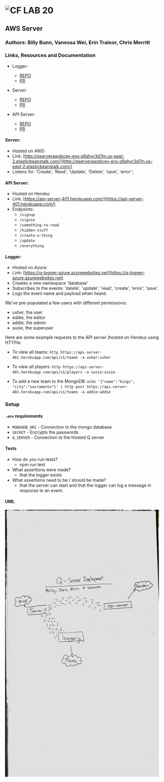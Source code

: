 ![CF](http://i.imgur.com/7v5ASc8.png) LAB 20
=================================================

## AWS Server

### Authors: Billy Bunn, Vanessa Wei, Erin Trainor, Chris Merritt

### Links, Resources and Documentation
* Logger:
  * [REPO](https://github.com/q-server-bcev/logger-azure)
  * [PR](https://github.com/401-advanced-javascript-401d29/lab-19-message-queue-server/pull/1)

* Server:
  * [REPO](https://github.com/q-server-bcev/q-server-aws)
  * [PR](https://github.com/401-advanced-javascript-401d29/lab-19-file-writer/pull/1)

* API Server:
  * [REPO](https://github.com/q-server-bcev/api-server-heroku)
  * [PR](https://github.com/401-advanced-javascript-401d29/lab-19-message-queue-server/pull/1)

#### Server:
* Hosted on AWS: 
* Link: [http://qserverawsbcev-env.g9ahyr3d7m.us-east-2.elasticbeanstalk.com/](http://qserverawsbcev-env.g9ahyr3d7m.us-east-2.elasticbeanstalk.com/)
* Listens for: 'Create', 'Read', 'Update', 'Delete', 'save', 'error';

#### API Server:
* Hosted on Heroku:
* Link: [https://api-server-401.herokuapp.com/](https://api-server-401.herokuapp.com/)
* Endpoints:
  * `/signup`
  * `/signin`
  * `/something-to-read`
  * `/hidden-stuff`
  * `/create-a-thing`
  * `/update`
  * `/everything`

#### Logger:
* Hosted on Azure:
* Link: [https://q-logger-azure.azurewebsites.net](https://q-logger-azure.azurewebsites.net)
* Creates a new namespace 'database'
* Subscribes to the events: 'delete', 'update', 'read', 'create', 'error', 'save'.
* Logs the event name and payload when heard.

We've pre-populated a few users with different permissions:
* usher, the user
* eddie, the editor
* addie, the admin
* susie, the superuser

Here are some example requests to the API server (hosted on Heroku) using HTTPie:
* To view all teams:
`http https://api-server-401.herokuapp.com/api/v1/teams -a usher:usher`

* To view all players:
`http https://api-server-401.herokuapp.com/api/v1/players -a susie:susie`

* To add a new team to the MongoDB:
`echo '{"name":"kings", "city":"sacramento"}' | http post https://api-server-401.herokuapp.com/api/v1/teams -a addie:addie`

### Setup
#### `.env` requirements
* `MONGODB_URI` - Connection to the mongo database
* `SECRET` - Encrypts the passwords
* `Q_SERVER` - Connection to the Hosted Q server

#### Tests
* How do you run tests?
  * npm run test
* What assertions were made?
  * that the logger exists
* What assertions need to be / should be made?
  * that the server can start and that the logger can log a message in response to an event.

#### UML
![UML](./umlDiagram.JPG)
